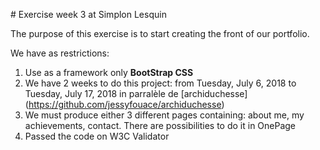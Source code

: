# Exercise week 3 at Simplon Lesquin

The purpose of this exercise is to start creating the front of our portfolio.

We have as restrictions:
 1. Use as a framework only **BootStrap CSS**
 2. We have 2 weeks to do this project: from Tuesday, July 6, 2018 to Tuesday, July 17, 2018 in parralèle de [archiduchesse] (https://github.com/jessyfouace/archiduchesse)
 3. We must produce either 3 different pages containing: about me, my achievements, contact. There are possibilities to do it in OnePage
 4. Passed the code on W3C Validator
